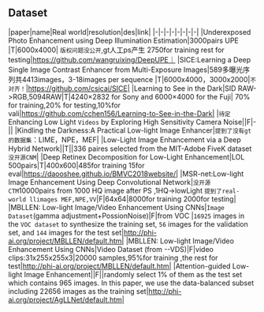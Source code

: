 ## Dataset

|paper|name|Real world|resolution|des|link|
|-|-|-|-|-|-|-|-|
|Underexposed Photo Enhancement using Deep Illumination Estimation|3000pairs UPE |T|6000x4000| `版权问题没公开`,gt人工ps产生 2750for training rest for testing|https://github.com/wangruixing/DeepUPE｜
|SICE:Learning a Deep Single Image Contrast Enhancer from Multi-Exposure Images|589多曝光序列共4413images，3-18images per sequence |T|6000x4000，3000x2000|`不对齐！`|https://github.com/csjcai/SICE|
|Learning to See in the Dark|SID RAW->RGB,5094RAW|T|4240×2832 for Sony and 6000×4000 for the Fuji| 70% for training,20% for testing,10%for vali|https://github.com/cchen156/Learning-to-See-in-the-Dark|
|`待定`Enhancing Low Light `Videos` by Exploring High Sensitivity Camera Noise||F|-||
|Kindling the Darkness:A Practical Low-light Image Enhancer|`提到了没有gt的数据集`：LIME，NPE，MEF|
|Low-Light Image Enhancement via a Deep Hybrid Network||T||336 paires selected from the MIT-Adobe FiveK dataset`没开源CNM`|
|Deep Retinex Decomposition for Low-Light Enhancement|LOL 500pairs|T|400x600|485for training 15for eval|https://daooshee.github.io/BMVC2018website/|
|MSR-net:Low-light Image Enhancement Using Deep Convolutional Network|`没开源CTM`10000pairs from 1000 HQ image after PS ,1HQ->lowLight `提到了real-world llimages MEF,NPE,VV`|F|64x64|8000for training 2000for testing|
|MBLLEN: Low-light Image/Video Enhancement Using CNNs|`Image Dataset`(gamma adjustment+PossionNoise)|F|from VOC |`16925` images in the `VOC dataset` to synthesize the training set, `56` images for the validation set, and `144` images for the test set|http://phi-ai.org/project/MBLLEN/default.htm|
|MBLLEN: Low-light Image/Video Enhancement Using CNNs|Video Dataset (from --VDS)|F|video clips:31x255x255x3|20000 samples,95%for training ,the rest for test|http://phi-ai.org/project/MBLLEN/default.htm|
|Attention-guided Low-light Image Enhancement||F||randomly select 1% of them as the test set which contains 965 images. In this paper, we use the data-balanced subset including 22656 images as the training set|http://phi-ai.org/project/AgLLNet/default.htm|





